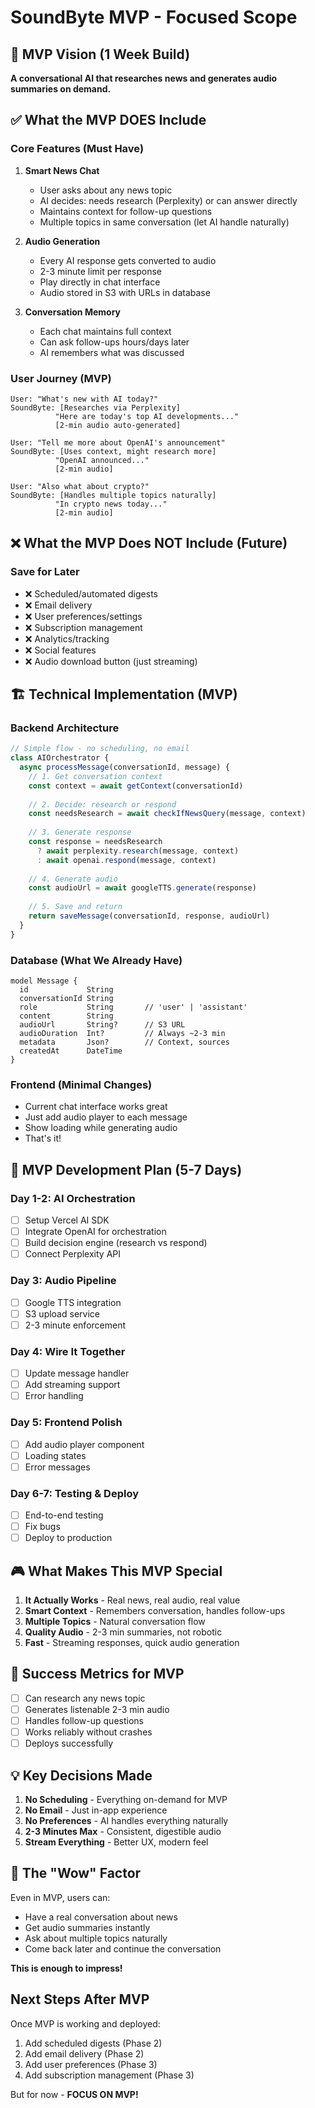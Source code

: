 # SoundByte MVP - Focused Scope

## 🎯 MVP Vision (1 Week Build)
**A conversational AI that researches news and generates audio summaries on demand.**

## ✅ What the MVP DOES Include

### Core Features (Must Have)
1. **Smart News Chat**
   - User asks about any news topic
   - AI decides: needs research (Perplexity) or can answer directly
   - Maintains context for follow-up questions
   - Multiple topics in same conversation (let AI handle naturally)

2. **Audio Generation**
   - Every AI response gets converted to audio
   - 2-3 minute limit per response
   - Play directly in chat interface
   - Audio stored in S3 with URLs in database

3. **Conversation Memory**
   - Each chat maintains full context
   - Can ask follow-ups hours/days later
   - AI remembers what was discussed

### User Journey (MVP)
```
User: "What's new with AI today?"
SoundByte: [Researches via Perplexity] 
          "Here are today's top AI developments..." 
          [2-min audio auto-generated]
          
User: "Tell me more about OpenAI's announcement"
SoundByte: [Uses context, might research more]
          "OpenAI announced..." 
          [2-min audio]

User: "Also what about crypto?"
SoundByte: [Handles multiple topics naturally]
          "In crypto news today..."
          [2-min audio]
```

## ❌ What the MVP Does NOT Include (Future)

### Save for Later
- ❌ Scheduled/automated digests
- ❌ Email delivery
- ❌ User preferences/settings
- ❌ Subscription management
- ❌ Analytics/tracking
- ❌ Social features
- ❌ Audio download button (just streaming)

## 🏗️ Technical Implementation (MVP)

### Backend Architecture
```typescript
// Simple flow - no scheduling, no email
class AIOrchestrator {
  async processMessage(conversationId, message) {
    // 1. Get conversation context
    const context = await getContext(conversationId)
    
    // 2. Decide: research or respond
    const needsResearch = await checkIfNewsQuery(message, context)
    
    // 3. Generate response
    const response = needsResearch 
      ? await perplexity.research(message, context)
      : await openai.respond(message, context)
    
    // 4. Generate audio
    const audioUrl = await googleTTS.generate(response)
    
    // 5. Save and return
    return saveMessage(conversationId, response, audioUrl)
  }
}
```

### Database (What We Already Have)
```prisma
model Message {
  id             String       
  conversationId String
  role           String       // 'user' | 'assistant'
  content        String       
  audioUrl       String?      // S3 URL
  audioDuration  Int?         // Always ~2-3 min
  metadata       Json?        // Context, sources
  createdAt      DateTime     
}
```

### Frontend (Minimal Changes)
- Current chat interface works great
- Just add audio player to each message
- Show loading while generating audio
- That's it!

## 📅 MVP Development Plan (5-7 Days)

### Day 1-2: AI Orchestration
- [ ] Setup Vercel AI SDK
- [ ] Integrate OpenAI for orchestration
- [ ] Build decision engine (research vs respond)
- [ ] Connect Perplexity API

### Day 3: Audio Pipeline
- [ ] Google TTS integration
- [ ] S3 upload service
- [ ] 2-3 minute enforcement

### Day 4: Wire It Together
- [ ] Update message handler
- [ ] Add streaming support
- [ ] Error handling

### Day 5: Frontend Polish
- [ ] Add audio player component
- [ ] Loading states
- [ ] Error messages

### Day 6-7: Testing & Deploy
- [ ] End-to-end testing
- [ ] Fix bugs
- [ ] Deploy to production

## 🎮 What Makes This MVP Special

1. **It Actually Works** - Real news, real audio, real value
2. **Smart Context** - Remembers conversation, handles follow-ups
3. **Multiple Topics** - Natural conversation flow
4. **Quality Audio** - 2-3 min summaries, not robotic
5. **Fast** - Streaming responses, quick audio generation

## 🚀 Success Metrics for MVP

- [ ] Can research any news topic
- [ ] Generates listenable 2-3 min audio
- [ ] Handles follow-up questions
- [ ] Works reliably without crashes
- [ ] Deploys successfully

## 💡 Key Decisions Made

1. **No Scheduling** - Everything on-demand for MVP
2. **No Email** - Just in-app experience
3. **No Preferences** - AI handles everything naturally
4. **2-3 Minutes Max** - Consistent, digestible audio
5. **Stream Everything** - Better UX, modern feel

## 🎯 The "Wow" Factor

Even in MVP, users can:
- Have a real conversation about news
- Get audio summaries instantly
- Ask about multiple topics naturally
- Come back later and continue the conversation

**This is enough to impress!**

## Next Steps After MVP

Once MVP is working and deployed:
1. Add scheduled digests (Phase 2)
2. Add email delivery (Phase 2)
3. Add user preferences (Phase 3)
4. Add subscription management (Phase 3)

But for now - **FOCUS ON MVP!**